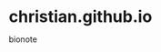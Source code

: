 # christian.github.io
bionote
<!DOCTYPE html>
<html lang="en">
<head>
    <meta charset="UTF-8">
    <meta name="viewport" content="width=device-width, initial-scale=1.0">
    <title>About Christian Ricck P. Pahitti</title>
    <style>
        /* General Reset */
        * {
            margin: 0;
            padding: 0;
            box-sizing: border-box;
        }

        body {
            font-family: 'Arial', sans-serif;
            color: white;
            margin: 0;
            padding: 0;
        }

        /* Background Style */
        .background {
            background-image: url('nebula002.jpg');
            background-size: cover;
            background-position: center;
            display: flex;
            flex-direction: column;
            justify-content: center;
            align-items: center;
            min-height: 100vh;
        }

        /* Card Container */
        .card {
            background: rgba(0, 0, 0, 0.7);
            border-radius: 12px;
            padding: 20px;
            text-align: center;
            width: 90%;
            max-width: 600px;
            box-shadow: 0 4px 15px rgba(0, 0, 0, 0.6);
        }

        /* Profile Picture */
        .profile-picture {
            width: 150px;
            height: 150px;
            border-radius: 50%;
            border: 3px solid #fff;
            margin-bottom: 15px;
            object-fit: cover;
        }

        /* Title */
        .title {
            font-size: 1.8rem;
            font-weight: bold;
            margin-bottom: 10px;
        }

        /* Subtitle */
        .subtitle {
            font-size: 1.2rem;
            margin-bottom: 20px;
            color: #d3d3d3;
        }

        /* Content */
        .content {
            font-size: 1rem;
            line-height: 1.6;
            margin-bottom: 20px;
        }

        /* Back Button */
        .back-button {
            text-decoration: none;
            color: white;
            background: #0078FF;
            padding: 10px 20px;
            border-radius: 6px;
            font-size: 1rem;
            font-weight: bold;
            box-shadow: 0 4px 10px rgba(0, 120, 255, 0.3);
            transition: all 0.3s ease;
        }

        .back-button:hover {
            background: #005FCC;
            box-shadow: 0 6px 15px rgba(0, 120, 255, 0.5);
        }
    </style>
</head>
<body>
    <div class="background">
        <div class="card">
            <img src="christian.jpg" alt="Christian Ricck P. Pahitti" class="profile-picture">
            <h1 class="title">Christian Ricck P. Pahitti</h1>
            <p class="subtitle">Forensic Physicist & Criminology Enthusiast</p>
            <p class="content">
                Hi, I'm Christian Ricck P. Pahitti, a forensic physicist with a passion for solving mysteries. 
                When I'm not diving deep into forensic studies, I enjoy playing volleyball, swimming, and online games. 
                I recently completed my first year of a Master's degree in Criminology at the University of the Cordilleras 
                and will be starting my second year this August, specializing in trajectory reconstruction.
            </p>
            <a href="index.html" class="back-button">Back to Homepage</a>
        </div>
    </div>
</body>
</html>
christian.jpg: Your profile picture.
index.html: Your homepage file to link with the "Back to Homepage" button.
Feel free to customize further if needed! 😊CopyRegenerateLikeDislikeOpenAI GPT-4oTry Advanced Web SearchExperience more focused web searches with AI Search Engine
